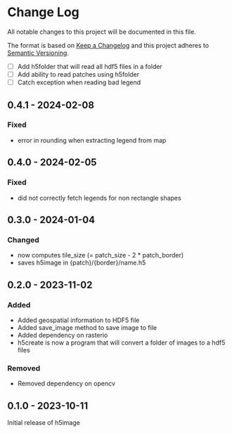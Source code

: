# Change Log
All notable changes to this project will be documented in this file.

The format is based on [Keep a Changelog](http://keepachangelog.com/) and this project adheres to [Semantic Versioning](http://semver.org/).

- [ ] Add h5folder that will read all hdf5 files in a folder
- [ ] Add ability to read patches using h5folder
- [ ] Catch exception when reading bad legend

## 0.4.1 - 2024-02-08

### Fixed
- error in rounding when extracting legend from map

## 0.4.0 - 2024-02-05

### Fixed
- did not correctly fetch legends for non rectangle shapes

## 0.3.0 - 2024-01-04

### Changed
- now computes tile_size (= patch_size - 2 * patch_border)
- saves h5image in {patch}/{border}/name.h5

## 0.2.0 - 2023-11-02

### Added
- Added geospatial information to HDF5 file
- Added save_image method to save image to file
- Added dependency on rasterio
- h5create is now a program that will convert a folder of images to a hdf5 files 

### Removed
- Removed dependency on opencv

## 0.1.0 - 2023-10-11

Initial release of h5image
